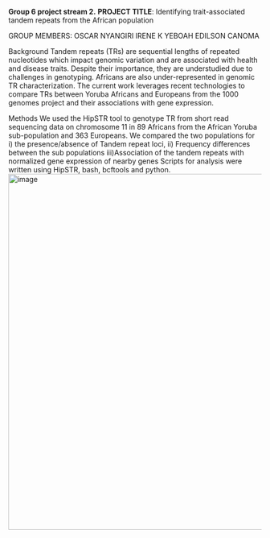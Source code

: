 **Group 6 project stream 2.**
**PROJECT TITLE**: Identifying trait-associated tandem repeats from the African population

GROUP MEMBERS:
OSCAR NYANGIRI
IRENE K YEBOAH
EDILSON CANOMA

Background
Tandem repeats (TRs) are sequential lengths of repeated nucleotides which impact genomic variation and are associated with health and disease traits. Despite their importance, they are understudied due to challenges in genotyping. Africans are also under-represented in genomic TR characterization. The current work leverages recent technologies to compare TRs between Yoruba Africans and Europeans from the 1000 genomes project and their associations with gene expression.

Methods
We used the HipSTR tool to genotype TR from short read sequencing data on chromosome 11 in 89 Africans from the African Yoruba sub-population and 363 Europeans. We compared the two populations for  
i) the presence/absence of Tandem repeat loci, 
ii) Frequency differences between the sub populations
iii)Association of the tandem repeats with normalized gene expression of nearby genes
Scripts for analysis were written using HipSTR, bash, bcftools and python.
<img width="707" alt="image" src="https://github.com/ItunuIsewon/DS-I_Africa_Repeats_Workshop2024/assets/18458730/61acaa7a-0bfd-4f63-b7dc-655e92b536fc">


